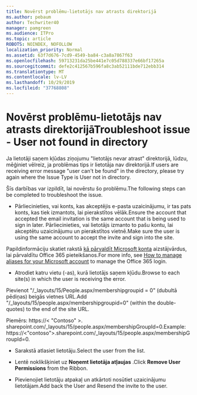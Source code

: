 ```yaml
---
title: Novērst problēmu-lietotājs nav atrasts direktorijā
ms.author: pebaum
author: Techwriter40
manager: pamgreen
ms.audience: ITPro
ms.topic: article
ROBOTS: NOINDEX, NOFOLLOW
localization_priority: Normal
ms.assetid: 63f7d676-7cd9-4549-ba84-c3a8a7867f63
ms.openlocfilehash: 59713231da25be441e7c05d788337e66bf17265a
ms.sourcegitcommit: defe2c412567b596fa8c3ab52111bde712ebb314
ms.translationtype: MT
ms.contentlocale: lv-LV
ms.lasthandoff: 10/29/2019
ms.locfileid: "37768808"
---
```

# <a name="troubleshoot-issue---user-not-found-in-directory"></a><span data-ttu-id="12053-102">Novērst problēmu-lietotājs nav atrasts direktorijā</span><span class="sxs-lookup"><span data-stu-id="12053-102">Troubleshoot issue - User not found in directory</span></span>

<span data-ttu-id="12053-103">Ja lietotāji saņem kļūdas ziņojumu "lietotājs nevar atrast" direktorijā, lūdzu, mēģiniet vēlreiz, ja problēmas tips ir lietotāja nav direktorijā.</span><span class="sxs-lookup"><span data-stu-id="12053-103">If users are receiving error message "user can't be found" in the directory, please try again where the Issue Type is User not in directory.</span></span>

<span data-ttu-id="12053-104">Šīs darbības var izpildīt, lai novērstu šo problēmu.</span><span class="sxs-lookup"><span data-stu-id="12053-104">The following steps can be completed to troubleshoot the issue.</span></span>

- <span data-ttu-id="12053-105">Pārliecinieties, vai konts, kas akceptējis e-pasta uzaicinājumu, ir tas pats konts, kas tiek izmantots, lai pierakstītos vēlāk.</span><span class="sxs-lookup"><span data-stu-id="12053-105">Ensure the account that accepted the email invitation is the same account that is being used to sign in later.</span></span> <span data-ttu-id="12053-106">Pārliecinieties, vai lietotājs izmanto to pašu kontu, lai akceptētu uzaicinājumu un pierakstītos vietnē.</span><span class="sxs-lookup"><span data-stu-id="12053-106">Make sure the user is using the same account to accept the invite and sign into the site.</span></span> 

<span data-ttu-id="12053-107">Papildinformāciju skatiet rakstā [kā pārvaldīt Microsoft konta</a> aizstājvārdus, lai pārvaldītu Office 365 pieteikšanos](https://support.microsoft.com/help/12407/microsoft-account-how-to-manage-aliases).</span><span class="sxs-lookup"><span data-stu-id="12053-107">For more info, see [How to manage aliases for your Microsoft account</a> to manage the Office 365 login](https://support.microsoft.com/help/12407/microsoft-account-how-to-manage-aliases).</span></span> 

- <span data-ttu-id="12053-108">Atrodiet katru vietu (-as), kurā lietotājs saņem kļūdu.</span><span class="sxs-lookup"><span data-stu-id="12053-108">Browse to each site(s) in which the user is receiving the error.</span></span> 

<span data-ttu-id="12053-109">Pievienot "/_layouts/15/People.aspx/membershipgroupid = 0" (dubultā pēdiņas) beigās vietnes URL.</span><span class="sxs-lookup"><span data-stu-id="12053-109">Add "/_layouts/15/people.aspx/membershipgroupid=0" (within the double-quotes) to the end of the site URL.</span></span> 

<span data-ttu-id="12053-110">Piemērs: https://< "Contoso" >. sharepoint.com/_layouts/15/people.aspx/membershipGroupId=0.</span><span class="sxs-lookup"><span data-stu-id="12053-110">Example: https://<"contoso">.sharepoint.com/_layouts/15/people.aspx/membershipGroupId=0.</span></span>

- <span data-ttu-id="12053-111">Sarakstā atlasiet lietotāju.</span><span class="sxs-lookup"><span data-stu-id="12053-111">Select the user from the list.</span></span>

- <span data-ttu-id="12053-112">Lentē noklikšķiniet uz **Noņemt lietotāja atļaujas** .</span><span class="sxs-lookup"><span data-stu-id="12053-112">Click **Remove User Permissions** from the Ribbon.</span></span> 
-  <span data-ttu-id="12053-113">Pievienojiet lietotāju atpakaļ un atkārtoti nosūtiet uzaicinājumu lietotājam.</span><span class="sxs-lookup"><span data-stu-id="12053-113">Add back the User and Resend the invite to the user.</span></span>

